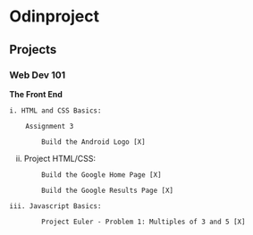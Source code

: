 # Odinproject

## Projects

### Web Dev 101

**The Front End**

    i. HTML and CSS Basics:
    
        Assignment 3
        
            Build the Android Logo [X]  
            
    ii. Project HTML/CSS:
    
            Build the Google Home Page [X]
            
        	Build the Google Results Page [X]
           
    iii. Javascript Basics:
    
            Project Euler - Problem 1: Multiples of 3 and 5 [X]
